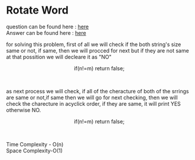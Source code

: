 # Rotate Word

question can be found here : <a href="https://github.com/chaltidutta/DSC-NSEC-Algorithms/blob/master/2.%20String/rotate_word/rotate_word.md"> here </a> <br>
Answer can be found here : <a href="https://github.com/chaltidutta/DSC-NSEC-Algorithms/blob/master/2.%20String/rotate_word/Rotate_Word_chalti.cpp">here </a><br>

for solving this problem, first of all we will check if the both string's size same or not, if same, then we will procced for next but if they are not same at that possition we will decleare it as "NO"
<p align="center">
if(n!=m)
    return false;
</p> <br>

as next process we will check, if all of the cheracture of both of the srrings are same or not,if same then we will go for next checking,  then we will check the charecture in acyclick order, if they are same, it will print YES otherwise NO.

<p align="center">
if(n!=m)
    return false;
</p> <br>

Time Complexity - O(n) <br>
Space Complexity-O(1)
